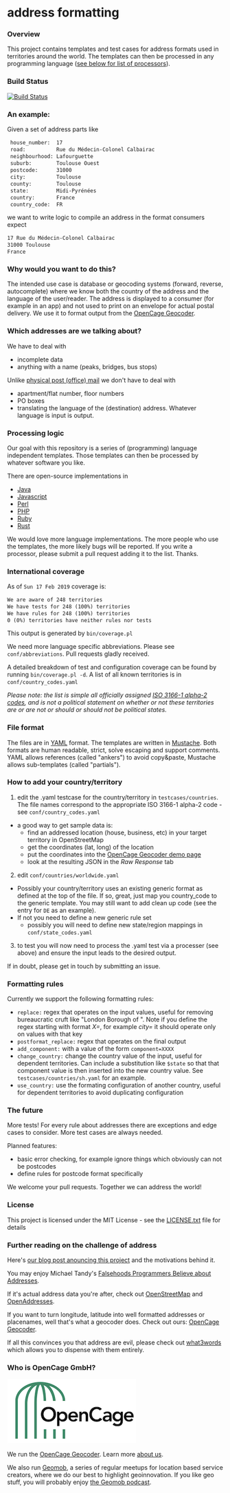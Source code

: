 # address formatting

### Overview

This project contains templates and test cases for address formats used in territories around the world. The templates can then be processed in any programming language ([see below for list of processors](#processing-logic)).

### Build Status

[![Build Status](https://travis-ci.org/OpenCageData/address-formatting.svg?branch=master)](https://travis-ci.org/OpenCageData/address-formatting)

### An example:

Given a set of address parts like

     house_number:  17
     road:          Rue du Médecin-Colonel Calbairac
     neighbourhood: Lafourguette
     suburb:        Toulouse Ouest
     postcode:      31000
     city:          Toulouse
     county:        Toulouse
     state:         Midi-Pyrénées
     country:       France
     country_code:  FR

we want to write logic to compile an address in the format consumers expect

    17 Rue du Médecin-Colonel Calbairac
    31000 Toulouse
    France

### Why would you want to do this?

The intended use case is database or geocoding systems (forward, reverse, autocomplete) where we know both the country of the address and the language of the user/reader. The address is displayed to a consumer (for example in an app) and not used to print on an envelope for actual postal delivery. We use it to format output from the [OpenCage Geocoder](https://opencagedata.com).

### Which addresses are we talking about?

We have to deal with

   * incomplete data
   * anything with a name (peaks, bridges, bus stops)

Unlike [physical post (office) mail](http://www.bitboost.com/ref/international-address-formats.html) we don't have to deal with

   * apartment/flat number, floor numbers
   * PO boxes
   * translating the language of the (destination) address. Whatever language is input is output. 
  
### Processing logic

Our goal with this repository is a series of (programming) language independent templates. Those templates can then be processed by whatever software you like. 

There are open-source implementations in

  * [Java](https://github.com/placemarkt/address-formatter-java)
  * [Javascript](https://github.com/fragaria/address-formatter)
  * [Perl](https://metacpan.org/release/Geo-Address-Formatter)
  * [PHP](https://github.com/predicthq/address-formatter-php)
  * [Ruby](https://github.com/mirubiri/address_composer)
  * [Rust](https://github.com/CanalTP/address-formatter-rs)

We would love more language implementations. The more people who use the templates, the more likely bugs will be reported. 
If you write a processor, please submit a pull request adding it to the list. Thanks. 

### International coverage

As of `Sun 17 Feb 2019` coverage is:

    We are aware of 248 territories
    We have tests for 248 (100%) territories
    We have rules for 248 (100%) territories
    0 (0%) territories have neither rules nor tests
    
This output is generated by `bin/coverage.pl`    

We need more language specific abbreviations. Please see `conf/abbreviations`. Pull requests gladly received. 

A detailed breakdown of test and configuration coverage can be found by running `bin/coverage.pl -d`. A list of all known territories is in `conf/country_codes.yaml`

_Please note: the list is simple all officially assigned [ISO 3166-1 alpha-2 codes](https://en.wikipedia.org/wiki/ISO_3166-1_alpha-2#Officially_assigned_code_elements), and is not a political statement on whether or not these territories are or are not or should or should not be political states._

### File format

The files are in [YAML](http://yaml.org/) format. The templates are written in [Mustache](http://mustache.github.io/). Both formats are human readable, strict, solve escaping and support comments. YAML allows references (called "ankers") to avoid copy&paste, Mustache allows sub-templates (called "partials").

### How to add your country/territory

1. edit the .yaml testcase for the country/territory in `testcases/countries`. The file names correspond to the appropriate ISO 3166-1 alpha-2 code - see `conf/country_codes.yaml`
  * a good way to get sample data is:
      * find an addressed location (house, business, etc) in your
        target territory in OpenStreetMap
      * get the coordinates (lat, long) of the location
      * put the coordinates into the [OpenCage Geocoder demo
        page](https://opencagedata.com/demo)
      * look at the resulting JSON in the *Raw Response* tab

2. edit `conf/countries/worldwide.yaml`
  * Possibly your country/territory uses an existing generic format as
    defined at the top of the file. If so, great, just map you
    country_code to the generic template. You may still want to add
    clean up code (see the entry for `DE` as an example).
  * If not you need to define a new generic rule set
      * possibly you will need to define new state/region mappings in `conf/state_codes.yaml`

3. to test you will now need to process the .yaml test via a processer
   (see above) and ensure the input leads to the desired output.

If in doubt, please get in touch by submitting an issue. 

### Formatting rules

Currently we support the following formatting rules:

* `replace:` regex that operates on the input values, useful for removing bureaucratic cruft like "London Borough of ". Note if you define the regex starting with format _X=_, for example _city=_ it should operate only on values with that key
* `postformat_replace:` regex that operates on the final output
* `add_component:` with a value of the form `component=XXXX`
* `change_country:` change the country value of the input, useful for dependent territories. Can include a substitution like `$state` so that that component value is then inserted into the new country value. See `testcases/countries/sh.yaml` for an example.
* `use_country:` use the formating configuration of another country, useful for dependent territories to avoid duplicating configuration

### The future

More tests! For every rule about addresses there are exceptions and edge cases to consider. More test cases are always needed.

Planned features:

  * basic error checking, for example ignore things which obviously can not be postcodes
  * define rules for postcode format specifically

We welcome your pull requests. Together we can address the world!

### License

This project is licensed under the MIT License - see the [LICENSE.txt](LICENSE.txt) file for details

### Further reading on the challenge of address

Here's [our blog post anouncing this project](https://blog.opencagedata.com/post/99059889253/good-looking-addresses-solving-the-berlin-berlin) and the motivations behind it.

You may enjoy Michael Tandy's [Falsehoods Programmers Believe about Addresses](http://www.mjt.me.uk/posts/falsehoods-programmers-believe-about-addresses/).

If it's actual address data you're after, check out [OpenStreetMap](https://www.openstreetmap.org) and [OpenAddresses](http://openaddresses.io/).

If you want to turn longitude, latitude into well formatted addresses or placenames, well that's what a geocoder does. Check out ours: [OpenCage Geocoder](https://opencagedata.com).

If all this convinces you that address are evil, please check out [what3words](http://what3words.com) which allows you to dispense with them entirely. 

### Who is OpenCage GmbH?

<a href="https://opencagedata.com"><img src="opencage_logo_300_150.png"></a>

We run the [OpenCage Geocoder](https://opencagedata.com). Learn more [about us](https://opencagedata.com/about). 

We also run [Geomob](https://thegeomob.com), a series of regular meetups for location based service creators, where we do our best to highlight geoinnovation. If you like geo stuff, you will probably enjoy [the Geomob podcast](https://thegeomob.com/podcast/).


